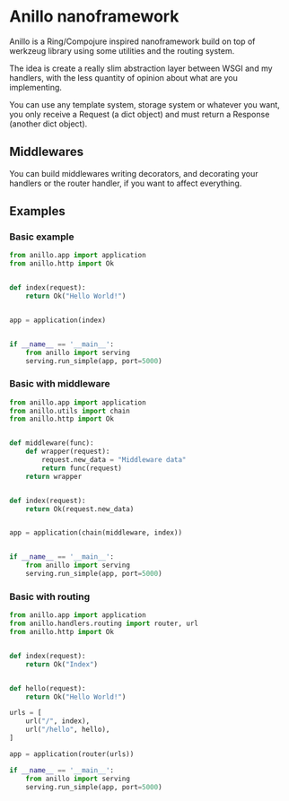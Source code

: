 # Anillo nanoframework

Anillo is a Ring/Compojure inspired nanoframework build on top of werkzeug
library using some utilities and the routing system.

The idea is create a really slim abstraction layer between WSGI and my
handlers, with the less quantity of opinion about what are you implementing.

You can use any template system, storage system or whatever you want, you only
receive a Request (a dict object) and must return a Response (another dict
object).

## Middlewares

You can build middlewares writing decorators, and decorating your handlers or
the router handler, if you want to affect everything.

## Examples

### Basic example

```python
from anillo.app import application
from anillo.http import Ok


def index(request):
    return Ok("Hello World!")


app = application(index)


if __name__ == '__main__':
    from anillo import serving
    serving.run_simple(app, port=5000)
```

### Basic with middleware

```python
from anillo.app import application
from anillo.utils import chain
from anillo.http import Ok


def middleware(func):
    def wrapper(request):
        request.new_data = "Middleware data"
        return func(request)
    return wrapper


def index(request):
    return Ok(request.new_data)


app = application(chain(middleware, index))


if __name__ == '__main__':
    from anillo import serving
    serving.run_simple(app, port=5000)
```

### Basic with routing

```python
from anillo.app import application
from anillo.handlers.routing import router, url
from anillo.http import Ok


def index(request):
    return Ok("Index")


def hello(request):
    return Ok("Hello World!")

urls = [
    url("/", index),
    url("/hello", hello),
]

app = application(router(urls))

if __name__ == '__main__':
    from anillo import serving
    serving.run_simple(app, port=5000)
```
